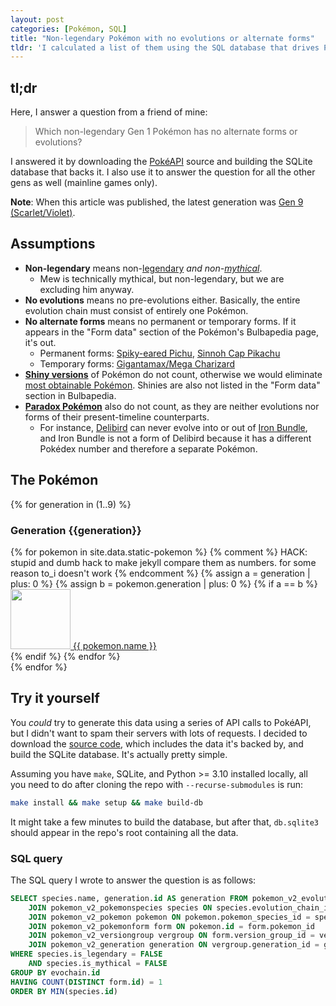 ```yaml
---
layout: post
categories: [Pokémon, SQL]
title: "Non-legendary Pokémon with no evolutions or alternate forms"
tldr: 'I calculated a list of them using the SQL database that drives PokéAPI. There is only one such Pokémon from Gen 1.'
---
```

## tl;dr
Here, I answer a question from a friend of mine:

> Which non-legendary Gen 1 Pokémon has no alternate forms or evolutions?

I answered it by downloading the [PokéAPI](https://pokeapi.co/) source and building the SQLite database that backs it. I also use it to answer the question for all the other gens as well (mainline games only).

**Note**: When this article was published, the latest generation was [Gen 9 (Scarlet/Violet)](https://bulbapedia.bulbagarden.net/wiki/Generation_IX).

## Assumptions
* **Non-legendary** means non-[legendary](https://bulbapedia.bulbagarden.net/wiki/Legendary_Pok%C3%A9mon) *and non-[mythical](https://bulbapedia.bulbagarden.net/wiki/Mythical_Pok%C3%A9mon)*.
    * Mew is technically mythical, but non-legendary, but we are excluding him anyway.
* **No evolutions** means no pre-evolutions either. Basically, the entire evolution chain must consist of entirely one Pokémon.
* **No alternate forms** means no permanent or temporary forms. If it appears in the "Form data" section of the Pokémon's Bulbapedia page, it's out.
    * Permanent forms: [Spiky-eared Pichu](https://bulbapedia.bulbagarden.net/wiki/Spiky-eared_Pichu), [Sinnoh Cap Pikachu](https://bulbapedia.bulbagarden.net/wiki/Pikachu_in_a_cap)
    * Temporary forms: [Gigantamax/Mega Charizard](https://bulbapedia.bulbagarden.net/wiki/Charizard_(Pok%C3%A9mon)#Form_data)
* [**Shiny versions**](https://bulbapedia.bulbagarden.net/wiki/Shiny_Pok%C3%A9mon) of Pokémon do not count, otherwise we would eliminate [most obtainable Pokémon](https://bulbapedia.bulbagarden.net/wiki/List_of_unobtainable_Shiny_Pok%C3%A9mon). Shinies are also not listed in the "Form data" section in Bulbapedia.
* [**Paradox Pokémon**](https://bulbapedia.bulbagarden.net/wiki/Paradox_Pok%C3%A9mon) also do not count, as they are neither evolutions nor forms of their present-timeline counterparts.
    * For instance, [Delibird](https://bulbapedia.bulbagarden.net/wiki/Delibird_(Pok%C3%A9mon)) can never evolve into or out of [Iron Bundle](https://bulbapedia.bulbagarden.net/wiki/Iron_Bundle_(Pok%C3%A9mon)), and Iron Bundle is not a form of Delibird because it has a different Pokédex number and therefore a separate Pokémon.

## The Pokémon
{% for generation in (1..9) %}
  <h3>Generation {{generation}}</h3>
  <div class="grid grid-cols-3 sm:grid-cols-5 lg:grid-cols-8">
    {% for pokemon in site.data.static-pokemon %}
      {% comment %} HACK: stupid and dumb hack to make jekyll compare them as numbers. for some reason to_i doesn't work {% endcomment %}
      {% assign a = generation | plus: 0 %}
      {% assign b = pokemon.generation | plus: 0 %}
      {% if a == b %}
        <div class="text-center">
          <a href="{{ 'https://bulbapedia.bulbagarden.net/wiki/' | append: pokemon.name }}">
            <img src="{{ '/assets/images/pokemon/' | append: pokemon.id | append: '.png' | absolute_url }}" class="!my-0 !mx-auto" height=96 width=96/>
            {{ pokemon.name }}
          </a>
        </div>
      {% endif %}
    {% endfor %}
  </div>
{% endfor %}

## Try it yourself
You *could* try to generate this data using a series of API calls to PokéAPI, but I didn't want to spam their servers with lots of requests. I decided to download the [source code](https://github.com/PokeAPI/pokeapi), which includes the data it's backed by, and build the SQLite database. It's actually pretty simple.

Assuming you have `make`, SQLite, and Python >= 3.10 installed locally, all you need to do after cloning the repo with `--recurse-submodules` is run:
```bash
make install && make setup && make build-db
```

It might take a few minutes to build the database, but after that, `db.sqlite3` should appear in the repo's root containing all the data.

### SQL query
The SQL query I wrote to answer the question is as follows:

```sql
SELECT species.name, generation.id AS generation FROM pokemon_v2_evolutionchain evochain
	JOIN pokemon_v2_pokemonspecies species ON species.evolution_chain_id = evochain.id
	JOIN pokemon_v2_pokemon pokemon ON pokemon.pokemon_species_id = species.id 
	JOIN pokemon_v2_pokemonform form ON pokemon.id = form.pokemon_id 
	JOIN pokemon_v2_versiongroup vergroup ON form.version_group_id = vergroup.id
	JOIN pokemon_v2_generation generation ON vergroup.generation_id = generation.id
WHERE species.is_legendary = FALSE 
	AND species.is_mythical = FALSE
GROUP BY evochain.id
HAVING COUNT(DISTINCT form.id) = 1
ORDER BY MIN(species.id)
```